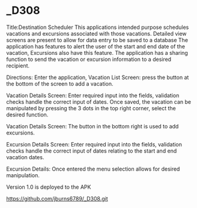 # _D308

Title:Destination Scheduler
This applications intended purpose schedules vacations and excursions associated with those vacations.
Detailed view screens are present to allow for data entry to be saved to a database
The application has features to alert the user of the start and end date of the vacation, Excursions also
have this feature.
The application has a sharing function to send the vacation or excursion information to a desired recipient.

Directions:
Enter the application,
Vacation List Screen: press the button at the bottom of the screen to add a vacation.

Vacation Details Screen: Enter required input into the fields, validation checks handle
the correct input of dates.
Once saved, the vacation can be manipulated by pressing the 3 dots in the top right corner,
select the desired function.

Vacation Details Screen: The button in the bottom right is used to add excursions.

Excursion Details Screen: Enter required input into the fields, validation checks handle
the correct input of dates relating to the start and end vacation dates.

Excursion Details: Once entered the menu selection allows for desired manipulation.

Version 1.0 is deployed to the APK

https://github.com/jburns6789/_D308.git
